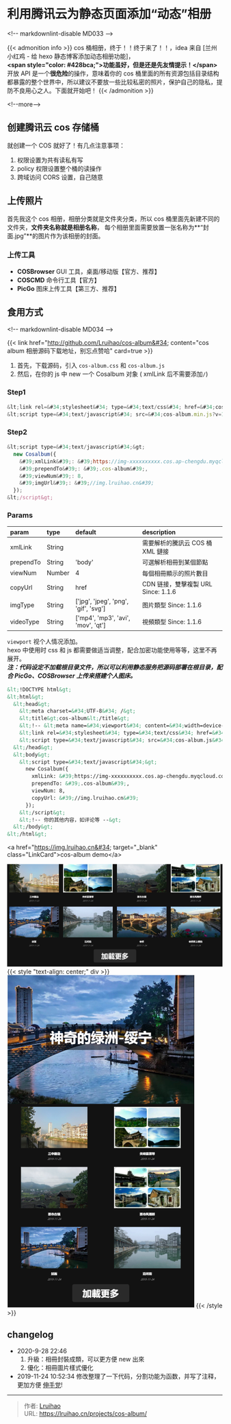 # 利用腾讯云为静态页面添加“动态”相册


&lt;!-- markdownlint-disable MD033 --&gt;

{{&lt; admonition info &gt;}}
cos 桶相册，终于！！终于来了！！，idea 来自 [兰州小红鸡 - 给 hexo 静态博客添加动态相册功能]，  
**&lt;span style=&#34;color: #428bca;&#34;&gt;功能虽好，但是还是先友情提示！&lt;/span&gt;**  
开放 API 是一个**很危险**的操作，意味着你的 cos 桶里面的所有资源包括目录结构都暴露的整个世界中，所以建议不要放一些比较私密的照片，保护自己的隐私，提防不良用心之人。下面就开始吧！
{{&lt; /admonition &gt;}}

&lt;!--more--&gt;

## 创建腾讯云 cos 存储桶

就创建一个 COS 就好了！有几点注意事项：

1. 权限设置为共有读私有写
2. policy 权限设置整个桶的读操作
3. 跨域访问 CORS 设置，自己随意

## 上传照片

首先我这个 cos 相册，相册分类就是文件夹分类，所以 cos 桶里面先新建不同的文件夹，**文件夹名称就是相册名称**，
每个相册里面需要放置一张名称为**“封面.jpg”**的图片作为该相册的封面。

### 上传工具

- **COSBrowser** GUI 工具，桌面/移动版【官方、推荐】
- **COSCMD** 命令行工具【官方】
- **PicGo** 图床上传工具【第三方、推荐】

## 食用方式

&lt;!-- markdownlint-disable MD034 --&gt;

{{&lt; link href=&#34;http://github.com/Lruihao/cos-album&#34; content=&#34;cos album 相册源码下载地址，别忘点赞哈&#34; card=true &gt;}}

1. 首先，下载源码，引入 `cos-album.css` 和 `cos-album.js`
2. 然后，在你的 js 中 new 一个 Cosalbum 对象 ( xmlLink 后不需要添加`/`)

### Step1

```js config
&lt;link rel=&#34;stylesheet&#34; type=&#34;text/css&#34; href=&#34;cos-album.min.css?v=1.1.2&#34;&gt;
&lt;script type=&#34;text/javascript&#34; src=&#34;cos-album.min.js?v=1.1.2&#34;&gt;&lt;/script&gt;
```

### Step2

```js
&lt;script type=&#34;text/javascript&#34;&gt;
  new Cosalbum({
    &#39;xmlLink&#39;: &#39;https://img-xxxxxxxxxx.cos.ap-chengdu.myqcloud.com&#39;,
    &#39;prependTo&#39;: &#39;.cos-album&#39;,
    &#39;viewNum&#39;: 8,
    &#39;imgUrl&#39;: &#39;//img.lruihao.cn&#39;
  });
&lt;/script&gt;
```

### Params

| param     | type   | default                              | description                         |
| :-------- | :----- | :----------------------------------- | :---------------------------------- |
| xmlLink   | String |                                      | 需要解析的騰訊云 COS 桶 XML 鏈接    |
| prependTo | String | &#39;body&#39;                               | 可選解析相冊到某個節點              |
| viewNum   | Number | 4                                    | 每個相冊顯示的照片數目              |
| copyUrl   | String | href                                 | CDN 链接，雙擊複製 URL Since: 1.1.6 |
| imgType   | String | [&#39;jpg&#39;, &#39;jpeg&#39;, &#39;png&#39;, &#39;gif&#39;, &#39;svg&#39;] | 图片類型 Since: 1.1.6               |
| videoType | String | [&#39;mp4&#39;, &#39;mp3&#39;, &#39;avi&#39;, &#39;mov&#39;, &#39;qt&#39;]   | 視頻類型 Since: 1.1.6               |

`viewport` 视个人情况添加。  
hexo 中使用时 css 和 js 都需要做适当调整，配合加密功能使用等等，这里不再展开。  
**_注：代码设定不加载根目录文件，所以可以利用静态服务把源码部署在根目录，配合 PicGo、COSBrowser 上传来搭建个人图床。_**

```html demo
&lt;!DOCTYPE html&gt;
&lt;html&gt;
  &lt;head&gt;
    &lt;meta charset=&#34;UTF-8&#34; /&gt;
    &lt;title&gt;cos-album&lt;/title&gt;
    &lt;!-- &lt;meta name=&#34;viewport&#34; content=&#34;width=device-width, initial-scale=1.0&#34;&gt; --&gt;
    &lt;link rel=&#34;stylesheet&#34; type=&#34;text/css&#34; href=&#34;cos-album.css&#34; /&gt;
    &lt;script type=&#34;text/javascript&#34; src=&#34;cos-album.js&#34; defer&gt;&lt;/script&gt;
  &lt;/head&gt;
  &lt;body&gt;
    &lt;script type=&#34;text/javascript&#34;&gt;
      new Cosalbum({
        xmlLink: &#39;https://img-xxxxxxxxxx.cos.ap-chengdu.myqcloud.com&#39;,
        prependTo: &#39;.cos-album&#39;,
        viewNum: 8,
        copyUrl: &#39;//img.lruihao.cn&#39;
      });
    &lt;/script&gt;
    &lt;!-- 你的其他内容，如评论等 --&gt;
  &lt;/body&gt;
&lt;/html&gt;
```

&lt;a href=&#34;https://img.lruihao.cn&#34; target=&#34;_blank&#34; class=&#34;LinkCard&#34;&gt;cos-album demo&lt;/a&gt;

![大屏显示](images/view.png)
{{&lt; style &#34;text-align: center;&#34; div &gt;}}
![手机显示](images/mobile.png)
{{&lt; /style &gt;}}

## changelog

- 2020-9-28 22:46
  1. 升級：相冊封裝成類，可以更方便 new 出來
  2. 優化：相冊圖片樣式優化
- 2019-11-24 10:52:34
  修改整理了一下代码，分割功能为函数，并写了注释，更加方便 [伸手党](https://github.com/Lruihao/cos-album)!


---

> 作者: [Lruihao](https://github.com/Lruihao)  
> URL: https://lruihao.cn/projects/cos-album/  

